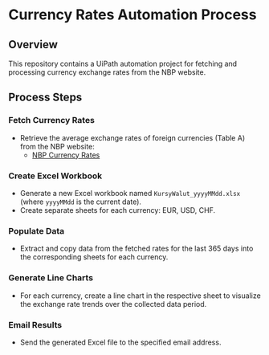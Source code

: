 # Currency Rates Automation Process

## Overview
This repository contains a UiPath automation project for fetching and processing currency exchange rates from the NBP website.

## Process Steps

### Fetch Currency Rates
- Retrieve the average exchange rates of foreign currencies (Table A) from the NBP website:
  - [NBP Currency Rates](https://www.nbp.pl/home.aspx?f=/kursy/arch_a.html)

### Create Excel Workbook
- Generate a new Excel workbook named `KursyWalut_yyyyMMdd.xlsx` (where `yyyyMMdd` is the current date).
- Create separate sheets for each currency: EUR, USD, CHF.

### Populate Data
- Extract and copy data from the fetched rates for the last 365 days into the corresponding sheets for each currency.

### Generate Line Charts
- For each currency, create a line chart in the respective sheet to visualize the exchange rate trends over the collected data period.

### Email Results
- Send the generated Excel file to the specified email address.

